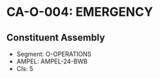 # CA-O-004: EMERGENCY

## Constituent Assembly
- Segment: O-OPERATIONS
- AMPEL: AMPEL-24-BWB
- CIs: 5

